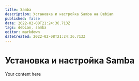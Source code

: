 ```yaml
---
title: Samba
description: Установка и настройка Samba на Debian
published: false
date: 2022-02-08T21:24:36.713Z
tags: debian, samba
editor: markdown
dateCreated: 2022-02-08T21:24:36.713Z
---
```


# Установка и настройка Samba
Your content here
